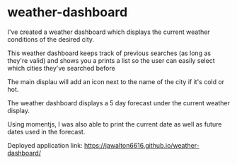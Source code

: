 # weather-dashboard
I've created a weather dashboard which displays the current weather conditions of the desired city.

This weather dashboard keeps track of previous searches (as long as they're valid) and shows you a prints a list so the user can easily select which cities they've searched before

The main displau will add an icon next to the name of the city if it's cold or hot.

The weather dashboard displays a 5 day forecast under the current weather display. 

Using momentjs, I was also able to print the current date as well as future dates used in the forecast.

Deployed application link: https://jawalton6616.github.io/weather-dashboard/
